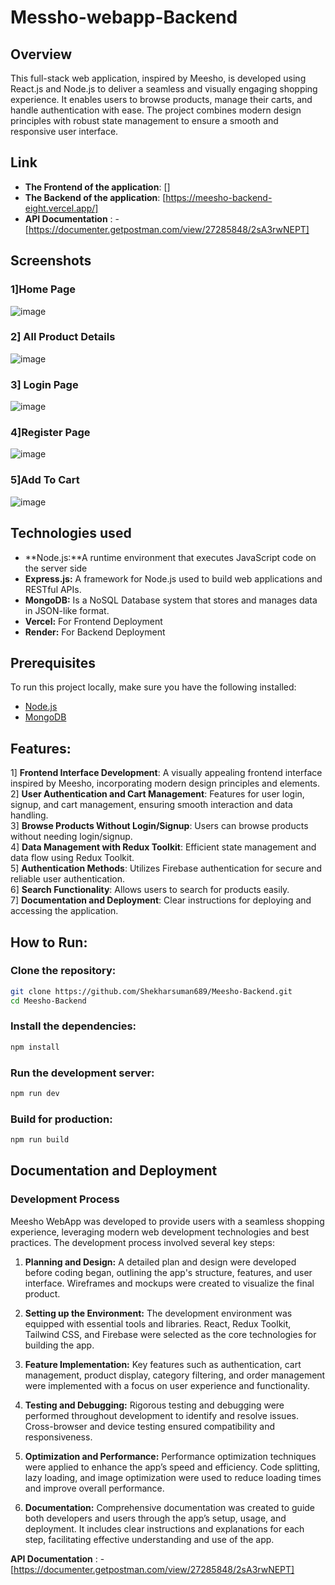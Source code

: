 # Messho-webapp-Backend


## Overview
This full-stack web application, inspired by Meesho, is developed using React.js and Node.js to deliver a seamless and visually engaging shopping experience. It enables users to browse products, manage their carts, and handle authentication with ease. The project combines modern design principles with robust state management to ensure a smooth and responsive user interface.

## Link
- **The Frontend of the application**: []
- **The Backend of the application**: [https://meesho-backend-eight.vercel.app/]
- **API Documentation** : - [https://documenter.getpostman.com/view/27285848/2sA3rwNEPT]
  
## Screenshots
### 1]Home Page

![image](https://github.com/user-attachments/assets/1e5865b9-020b-4418-bbe4-56cbc4f14872)

### 2] All Product Details
![image](https://github.com/user-attachments/assets/02deda0c-bace-45c6-aec5-fa200c705c19)


### 3] Login Page
![image](https://github.com/user-attachments/assets/60b3ef5f-7e3f-43a5-b737-ec05fb28cb22)

### 4]Register Page
![image](https://github.com/user-attachments/assets/1e26934b-db8f-4d56-b0c3-db2a82041f94)

### 5]Add To Cart
![image](https://github.com/user-attachments/assets/679519b0-31bc-4b64-a7ad-337b3335e666)


## Technologies used

- **Node.js:**A runtime environment that executes JavaScript code on the server side
- **Express.js:** A framework for Node.js used to build web applications and RESTful APIs.
- **MongoDB:** Is a NoSQL Database system that stores and manages data in JSON-like format.
- **Vercel:** For Frontend Deployment
- **Render:** For Backend Deployment
  
## Prerequisites

To run this project locally, make sure you have the following installed:

- [Node.js](https://nodejs.org/)
- [MongoDB](https://www.mongodb.com/)

## Features:

1] **Frontend Interface Development**: A visually appealing frontend interface inspired by Meesho, incorporating modern design principles and elements.\
2] **User Authentication and Cart Management**: Features for user login, signup, and cart management, ensuring smooth interaction and data handling.\
3] **Browse Products Without Login/Signup**: Users can browse products without needing login/signup.\
4] **Data Management with Redux Toolkit**: Efficient state management and data flow using Redux Toolkit.\
5] **Authentication Methods**: Utilizes Firebase authentication for secure and reliable user authentication.\
6] **Search Functionality**: Allows users to search for products easily.\
7] **Documentation and Deployment**: Clear instructions for deploying and accessing the application.

## How to Run:

### **Clone the repository:**
```bash
git clone https://github.com/Shekharsuman689/Meesho-Backend.git
cd Meesho-Backend
```

### **Install the dependencies:**

```bash
npm install
```

### **Run the development server:**

```bash
npm run dev
```

### **Build for production:**

```bash
npm run build
```

## Documentation and Deployment
### Development Process

Meesho WebApp was developed to provide users with a seamless shopping experience, leveraging modern web development technologies and best practices. The development process involved several key steps:
1. **Planning and Design:** A detailed plan and design were developed before coding began, outlining the app's structure, features, and user interface. Wireframes and mockups were created to visualize the final product.

2. **Setting up the Environment:** The development environment was equipped with essential tools and libraries. React, Redux Toolkit, Tailwind CSS, and Firebase were selected as the core technologies for building the app.

3. **Feature Implementation:** Key features such as authentication, cart management, product display, category filtering, and order management were implemented with a focus on user experience and functionality.

4. **Testing and Debugging:** Rigorous testing and debugging were performed throughout development to identify and resolve issues. Cross-browser and device testing ensured compatibility and responsiveness.

5. **Optimization and Performance:** Performance optimization techniques were applied to enhance the app’s speed and efficiency. Code splitting, lazy loading, and image optimization were used to reduce loading times and improve overall performance.

6. **Documentation:** Comprehensive documentation was created to guide both developers and users through the app’s setup, usage, and deployment. It includes clear instructions and explanations for each step, facilitating effective understanding and use of the app.

**API Documentation** : - [https://documenter.getpostman.com/view/27285848/2sA3rwNEPT]


